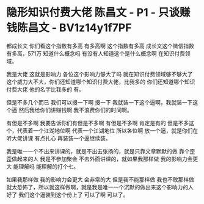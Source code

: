 # 隐形知识付费大佬 陈昌文 - P1 - 只谈赚钱陈昌文 - BV1z14y1f7PF

都成长文 你们看这个指数有多高 有多高啊 这个指数有多高 成长文这个微信指数有多高，571万 知道什么概念吗 有没有人知道这个是什么概念啊 在知识付费领域。

我是大佬 这就是影响力 各位这个影响力够大了吗 就在知识付费领域够不够大了 这个威力大不大，你们还知道哪个知识付费大佬，比我多的 你们还知道哪个知识付费大佬 他的名字比我多的 有。

但是不多几个而已 我们可以搜一下啊 搜一下 我就装一下这个逼啊，我就装一下这个逼 然后我给你们讲赚钱啊 我不浪费你们的时间啊。

有但是不多啊 我要告诉你们有但是不多啊 有但是不多啊 肯定是有的 但是不多这个，代表着一个江湖地位啊 代表一个江湖地位 所以各位啊 放一个逼，就是你们在听大佬讲课 有点扎心 再装装一个逼继续装。

我是唯一一个不出来讲课的，就是不出去张扬的，就是只靠文章默默的做 靠个歪歪做起来的人 我是不参加聚会 不去外面讲课的，就如果我那样做 我的影响力会更大 能理解吗 能理解的打个七。

如果我那样做 我的影响力会更大 会非常的大 但是我不能那样做 我也不敢那样做 就太恐怖了，所以就这样做啊，就是我是唯一一个沉默的做出来这个影响力的人 好了 我们这个逼装到这个份上了 可以了啊 可以了。


